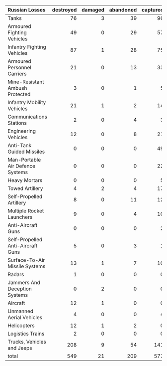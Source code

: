 | Russian Losses                    |   destroyed |   damaged |   abandoned |   captured |   total |
|:----------------------------------|------------:|----------:|------------:|-----------:|--------:|
| Tanks                             |          76 |         3 |          39 |         96 |     214 |
| Armoured Fighting Vehicles        |          49 |         0 |          29 |         57 |     135 |
| Infantry Fighting Vehicles        |          87 |         1 |          28 |         75 |     191 |
| Armoured Personnel Carriers       |          21 |         0 |          13 |         33 |      67 |
| Mine-Resistant Ambush Protected   |           3 |         0 |           1 |          5 |       9 |
| Infantry Mobility Vehicles        |          21 |         1 |           2 |         14 |      38 |
| Communications Stations           |           2 |         0 |           4 |          3 |       9 |
| Engineering Vehicles              |          12 |         0 |           8 |         21 |      41 |
| Anti-Tank Guided Missiles         |           0 |         0 |           0 |         49 |      49 |
| Man-Portable Air Defence Systems  |           0 |         0 |           0 |         22 |      22 |
| Heavy Mortars                     |           0 |         0 |           0 |          5 |       5 |
| Towed Artillery                   |           4 |         2 |           4 |         17 |      27 |
| Self-Propelled Artillery          |           8 |         0 |          11 |         12 |      31 |
| Multiple Rocket Launchers         |           9 |         0 |           4 |         10 |      23 |
| Anti-Aircraft Guns                |           0 |         0 |           0 |          2 |       2 |
| Self-Propelled Anti-Aircraft Guns |           5 |         0 |           3 |          1 |       9 |
| Surface-To-Air Missile Systems    |          13 |         1 |           7 |         10 |      31 |
| Radars                            |           1 |         0 |           0 |          0 |       1 |
| Jammers And Deception Systems     |           0 |         2 |           0 |          0 |       2 |
| Aircraft                          |          12 |         1 |           0 |          0 |      13 |
| Unmanned Aerial Vehicles          |           4 |         0 |           0 |          4 |       8 |
| Helicopters                       |          12 |         1 |           2 |          0 |      15 |
| Logistics Trains                  |           2 |         0 |           0 |          0 |       2 |
| Trucks, Vehicles and Jeeps        |         208 |         9 |          54 |        141 |     412 |
| total                             |         549 |        21 |         209 |        577 |    1356 |